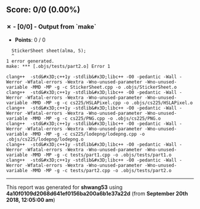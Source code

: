 


## Score: 0/0 (0.00%)


### ✗ - [0/0] - Output from &#x60;make&#x60;

- **Points**: 0 / 0

```tests/part2.cpp:13:3: fatal error: unknown type name &#x27;StickerSheet&#x27;
  StickerSheet sheet(alma, 5);
  ^
1 error generated.
make: *** [.objs/tests/part2.o] Error 1
```
```clang++  -std&#x3D;c++1y -stdlib&#x3D;libc++ -O0 -pedantic -Wall -Werror -Wfatal-errors -Wextra -Wno-unused-parameter -Wno-unused-variable -MMD -MP -g -c Image.cpp -o .objs/Image.o
clang++  -std&#x3D;c++1y -stdlib&#x3D;libc++ -O0 -pedantic -Wall -Werror -Wfatal-errors -Wextra -Wno-unused-parameter -Wno-unused-variable -MMD -MP -g -c StickerSheet.cpp -o .objs/StickerSheet.o
clang++  -std&#x3D;c++1y -stdlib&#x3D;libc++ -O0 -pedantic -Wall -Werror -Wfatal-errors -Wextra -Wno-unused-parameter -Wno-unused-variable -MMD -MP -g -c cs225/HSLAPixel.cpp -o .objs/cs225/HSLAPixel.o
clang++  -std&#x3D;c++1y -stdlib&#x3D;libc++ -O0 -pedantic -Wall -Werror -Wfatal-errors -Wextra -Wno-unused-parameter -Wno-unused-variable -MMD -MP -g -c cs225/PNG.cpp -o .objs/cs225/PNG.o
clang++  -std&#x3D;c++1y -stdlib&#x3D;libc++ -O0 -pedantic -Wall -Werror -Wfatal-errors -Wextra -Wno-unused-parameter -Wno-unused-variable -MMD -MP -g -c cs225/lodepng/lodepng.cpp -o .objs/cs225/lodepng/lodepng.o
clang++  -std&#x3D;c++1y -stdlib&#x3D;libc++ -O0 -pedantic -Wall -Werror -Wfatal-errors -Wextra -Wno-unused-parameter -Wno-unused-variable -MMD -MP -g -c tests/part1.cpp -o .objs/tests/part1.o
clang++  -std&#x3D;c++1y -stdlib&#x3D;libc++ -O0 -pedantic -Wall -Werror -Wfatal-errors -Wextra -Wno-unused-parameter -Wno-unused-variable -MMD -MP -g -c tests/part2.cpp -o .objs/tests/part2.o
```


---

This report was generated for **shwang53** using **4a10f0109d2068d641ef0156ba200a6b1e37a22d** (from **September 20th 2018, 12:05:00 am**)
